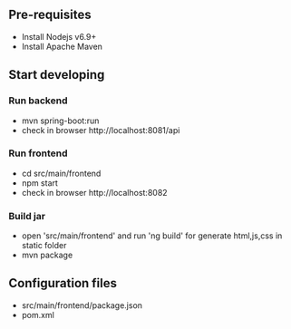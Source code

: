## Pre-requisites
- Install Nodejs v6.9+
- Install Apache Maven

## Start developing

### Run backend
- mvn spring-boot:run
- check in browser http://localhost:8081/api

### Run frontend
- cd src/main/frontend
- npm start
- check in browser http://localhost:8082

### Build jar
- open 'src/main/frontend' and run 'ng build' for generate html,js,css in static folder
- mvn package

## Configuration files
- src/main/frontend/package.json
- pom.xml